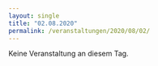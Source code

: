 ```yaml
---
layout: single
title: "02.08.2020"
permalink: /veranstaltungen/2020/08/02/
---
```


Keine Veranstaltung an diesem Tag.
